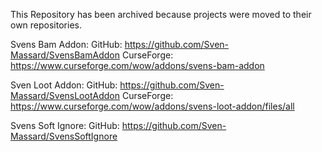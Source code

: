 This Repository has been archived because projects were moved to their own repositories.

Svens Bam Addon:
GitHub: https://github.com/Sven-Massard/SvensBamAddon
CurseForge: https://www.curseforge.com/wow/addons/svens-bam-addon

Sven Loot Addon:
GitHub: https://github.com/Sven-Massard/SvensLootAddon
CurseForge: https://www.curseforge.com/wow/addons/svens-loot-addon/files/all

Svens Soft Ignore:
GitHub: https://github.com/Sven-Massard/SvensSoftIgnore
